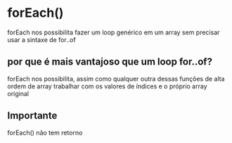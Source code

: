 # forEach()

forEach nos possibilita fazer um loop genérico em um array sem precisar usar a sintaxe de for..of

## por que é mais vantajoso que um loop for..of?
forEach nos possibilita, assim como qualquer outra dessas funções de alta ordem de array trabalhar com os valores de índices e o próprio array original

## Importante
forEach() não tem retorno